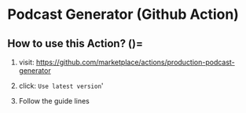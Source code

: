 # Podcast Generator (Github Action)

## How to use this Action? ()=

1. visit: https://github.com/marketplace/actions/production-podcast-generator

2. click: `Use latest version`'

3. Follow the guide lines